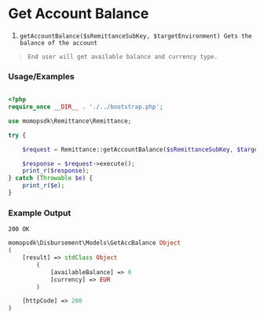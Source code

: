 # Get Account Balance

1.	`getAccountBalance($sRemittanceSubKey, $targetEnvironment) Gets the balance of the account`

> `End user will get available balance and currency type. `

### Usage/Examples

```php

<?php
require_once __DIR__ . './../bootstrap.php';

use momopsdk\Remittance\Remittance;

try {

    $request = Remittance::getAccountBalance($sRemittanceSubKey, $targetEnvironment);

    $response = $request->execute();
    print_r($response);
} catch (Throwable $e) {
    print_r($e);
}

```

### Example Output
`200 OK`
```php
momopsdk\Disbursement\Models\GetAccBalance Object
(
    [result] => stdClass Object
        (
            [availableBalance] => 0
            [currency] => EUR
        )

    [httpCode] => 200
)


```

